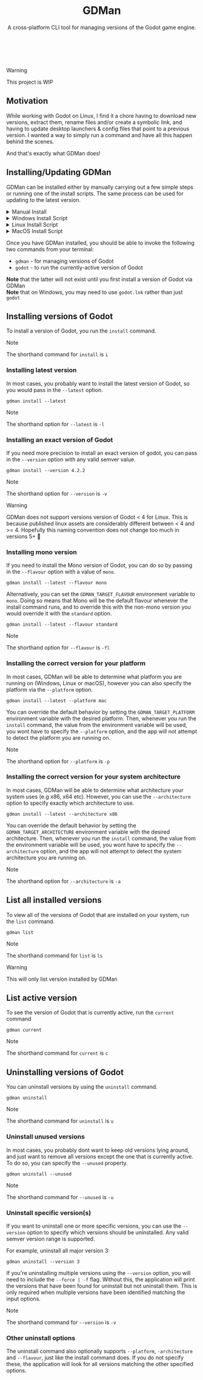 <h1 align="center">
    GDMan
</h1>

<p align="center">
    A cross-platform CLI tool for managing versions of the Godot game engine.
</p>
<br/>
<br/>
<br/>
<br/>

> [!WARNING]
> This project is WIP

## Motivation

While working with Godot on Linux, I find it a chore having to download new versions,
extract them, rename files and/or create a symbolic link, and having to update
desktop launchers & config files that point to a previous version.
I wanted a way to simply run a command and have all this happen behind the scenes.

And that's exactly what GDMan does!

## Installing/Updating GDMan

GDMan can be installed either by manually carrying out a few simple steps or running
one of the install scripts. The same process can be used for updating to the latest version.

<details>
<summary>Manual Install</summary>

You can manually install GDMan in a few steps:

- Download the [latest release](https://github.com/devklick/GDMan/releases/latest)
  for your operating system
- Extract it to a folder of your choice, e.g. `~/gdman`
- Update your path, adding your new folder to it. In the above example,
  we'd add `~/gdman` to the PATH.
- Delete the downloaded zip file - it's no longer needed

</details>

<details>
<summary>Windows Install Script</summary>

Rather than running through the steps manually, you can run the
[PowerShell install script](/install/install-windows.ps1) to install GDMan on Windows.

Run the following in a Admin PowerShell prompt:

```ps1
. {iwr -useb https://raw.githubusercontent.com/devklick/GDMan/master/install/install-windows.ps1} | iex;
```

</details>

<details>
<summary>Linux Install Script</summary>

You can run the following to use the [install script for Linux](/install/install-unix.sh):

```
wget -q https://raw.githubusercontent.com/devklick/GDMan/master/install/install-unix.sh -O - | bash -s linux
```

The script will require the following tools to be available on the machine:

- curl
- jq
- wget
- unzip

</details>

<details>
<summary>MacOS Install Script</summary>

There's no bespoke script for installing on MacOS, however if you have the right tools
available on your Mac, you can probably use the Linux install script and pass in `osx` as an argument:

```
wget -q https://raw.githubusercontent.com/devklick/GDMan/master/install/install-unix.sh -O - | bash -s linux
```

The script will require the following tools to be available on the machine:

- curl
- jq
- wget
- unzip

</details>

Once you have GDMan installed, you should be able to invoke the following two commands from your terminal:

- `gdman` - for managing versions of Godot
- `godot` - to run the currently-active version of Godot

**Note** that the latter will not exist until you first install a version of Godot via GDMan
<br/>
**Note** that on Windows, you may need to use `godot.lnk` rather than just `godot`

## Installing versions of Godot

To install a version of Godot, you run the `install` command.

> [!NOTE]
> The shorthand command for `install` is `i`

### Installing latest version

In most cases, you probably want to install the latest version of Godot, so you
would pass in the `--latest` option.

```
gdman install --latest
```

> [!NOTE]
> The shorthand option for `--latest` is `-l`

### Installing an exact version of Godot

If you need more precision to install an exact version of godot, you can pass
in the `--version` option with any valid semver value.

```
gdman install --version 4.2.2
```

> [!NOTE]
> The shorthand option for `--version` is `-v`

> [!WARNING]
> GDMan does not support versions version of Godot < 4 for Linux.
> This is because published linux assets are considerably different between < 4 and >= 4.
> Hopefully this naming convention does not change too much in versions 5+ 🤞

### Installing mono version

If you need to install the Mono version of Godot, you can do so by passing in
the `--flavour` option with a value of `mono`.

```
gdman install --latest --flavour mono
```

Alternatively, you can set the `GDMAN_TARGET_FLAVOUR` environment variable to `mono`.
Doing so means that Mono will be the default flavour whenever the install command runs,
and to override this with the non-mono version you would override it with the `standard` option.

```
gdman install --latest --flavour standard
```

> [!NOTE]
> The shorthand option for `--flavour` is `-fl`

### Installing the correct version for your platform

In most cases, GDMan will be able to determine what platform you are running on
(Windows, Linux or macOS), however you can also specify the platform via the
`--platform` option.

```
gdman install --latest --platform mac
```

You can override the default behavior by setting the `GDMAN_TARGET_PLATFORM` environment variable
with the desired platform. Then, whenever you run the `install` command, the value from the
environment variable will be used, you wont have to specify the `--platform` option, and
the app will not attempt to detect the platform you are running on.

> [!NOTE]
> The shorthand option for `--platform` is `-p`

### Installing the correct version for your system architecture

In most cases, GDMan will be able to determine what architecture your system uses (e.g x86, x64 etc).
However, you can use the `--architecture` option to specify exactly which architecture to use.

```
gdman install --latest --architecture x86
```

You can override the default behavior by setting the `GDMAN_TARGET_ARCHITECTURE` environment variable
with the desired architecture. Then, whenever you run the `install` command, the value from the
environment variable will be used, you wont have to specify the `--architecture` option, and
the app will not attempt to detect the system architecture you are running on.

> [!NOTE]
> The shorthand option for `--architecture` is `-a`

## List all installed versions

To view all of the versions of Godot that are installed on your system, run the `list` command.

```
gdman list
```

> [!NOTE]
> The shorthand command for `list` is `ls`

> [!WARNING]
> This will only list version installed by GDMan

## List active version

To see the version of Godot that is currently active, run the `current` command

```
gdman current
```

> [!NOTE]
> The shorthand command for `current` is `c`

## Uninstalling versions of Godot

You can uninstall versions by using the `uninstall` command.

```
gdman uninstall
```

> [!NOTE]
> The shorthand command for `uninstall` is `u`

### Uninstall unused versions

In most cases, you probably dont want to keep old versions lying around, and just
want to remove all versions except the one that is currently active. To do so,
you can specify the `--unused` property.

```
gdman uninstall --unused
```

> [!NOTE]
> The shorthand command for `--unused` is `-u`

### Uninstall specific version(s)

If you want to uninstall one or more specific versions, you can use the `--version`
option to specify which versions should be uninstalled. Any valid semver version
range is supported.

For example, uninstall all major version 3:

```
gdman uninstall --version 3
```

If you're uninstalling multiple versions using the `--version` option, you will
need to include the `--force | -f` flag. Without this, the application will print
the versions that have been found for uninstall but not uninstall them. This is only
required when multiple versions have been identified matching the input options.

> [!NOTE]
> The shorthand command for `--version` is `-v`

### Other uninstall options

The uninstall command also optionally supports `--platform`, `-architecture` and
`--flavour`, just like the install command does. If you do not specify these,
the application will look for all versions matching the other specified options.
